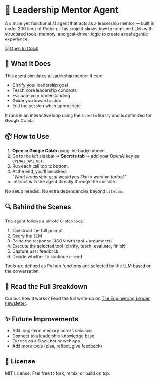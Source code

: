 # 🧭 Leadership Mentor Agent

A simple yet functional AI agent that acts as a leadership mentor — built in under 200 lines of Python. This project shows how to combine LLMs with structured tools, memory, and goal-driven logic to create a real agentic experience.

[![Open In Colab](https://colab.research.google.com/assets/colab-badge.svg)](https://colab.research.google.com/github/rafapaez/Leadership-Mentor-Agent/blob/main/Leadership_Mentor_Agent.ipynb)

## 🧠 What It Does

This agent simulates a leadership mentor. It can:

- Clarify your leadership goal
- Teach core leadership concepts
- Evaluate your understanding
- Guide you toward action
- End the session when appropriate

It runs in an interactive loop using the `litellm` library and is optimized for Google Colab.

## 📦 How to Use

1. **Open in Google Colab** using the badge above.
2. Go to the left sidebar → **Secrets tab** → add your OpenAI key as `OPENAI_API_KEY`.
3. Run each cell top to bottom.
4. At the end, you'll be asked:  
   _"What leadership goal would you like to work on today?"_
5. Interact with the agent directly through the console.

No setup needed. No extra dependencies beyond `litellm`.

## 🔍 Behind the Scenes

The agent follows a simple 6-step loop:

1. Construct the full prompt
2. Query the LLM
3. Parse the response (JSON with tool + arguments)
4. Execute the selected tool (clarify, teach, evaluate, finish)
5. Capture user feedback
6. Decide whether to continue or end

Tools are defined as Python functions and selected by the LLM based on the conversation.

## 📖 Read the Full Breakdown

Curious how it works? Read the full write-up on [The Engineering Leader newsletter](https://newsletter.rafapaez.com/).

## ✨ Future Improvements

- Add long-term memory across sessions
- Connect to a leadership knowledge base
- Expose as a Slack bot or web app
- Add more tools (plan, reflect, give feedback)

## 🤝 License

MIT License. Feel free to fork, remix, or build on top.
